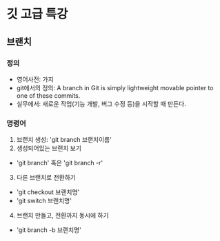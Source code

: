 # 깃 고급 특강

## 브랜치

### 정의

- 영어사전: 가지
- git에서의 정의: A branch in Git is simply lightweight movable pointer to one of these commits.
- 실무에서: 새로운 작업(기능 개발, 버그 수정 등)을 시작할 때 만든다.

### 명령어

1. 브랜치 생성: 'git branch 브랜치이름'
2. 생성되어있는 브랜치 보기

- 'git branch' 혹은 'git branch -r'

3. 다른 브랜치로 전환하기

- 'git checkout 브랜치명'
- 'git switch 브랜치명'

4. 브랜치 만들고, 전환까지 동시에 하기
- 'git branch -b 브랜치명'
